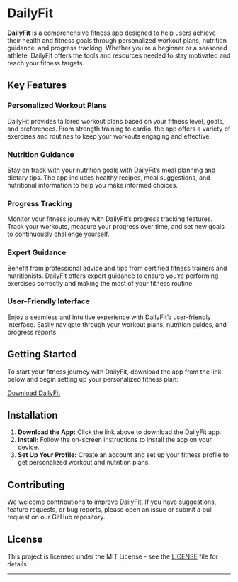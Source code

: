
# DailyFit

**DailyFit** is a comprehensive fitness app designed to help users achieve their health and fitness goals through personalized workout plans, nutrition guidance, and progress tracking. Whether you're a beginner or a seasoned athlete, DailyFit offers the tools and resources needed to stay motivated and reach your fitness targets.

## Key Features

### Personalized Workout Plans
DailyFit provides tailored workout plans based on your fitness level, goals, and preferences. From strength training to cardio, the app offers a variety of exercises and routines to keep your workouts engaging and effective.

### Nutrition Guidance
Stay on track with your nutrition goals with DailyFit’s meal planning and dietary tips. The app includes healthy recipes, meal suggestions, and nutritional information to help you make informed choices.

### Progress Tracking
Monitor your fitness journey with DailyFit’s progress tracking features. Track your workouts, measure your progress over time, and set new goals to continuously challenge yourself.

### Expert Guidance
Benefit from professional advice and tips from certified fitness trainers and nutritionists. DailyFit offers expert guidance to ensure you’re performing exercises correctly and making the most of your fitness routine.

### User-Friendly Interface
Enjoy a seamless and intuitive experience with DailyFit’s user-friendly interface. Easily navigate through your workout plans, nutrition guides, and progress reports.

## Getting Started

To start your fitness journey with DailyFit, download the app from the link below and begin setting up your personalized fitness plan:

[Download DailyFit](https://example.com/download)

## Installation

1. **Download the App:** Click the link above to download the DailyFit app.
2. **Install:** Follow the on-screen instructions to install the app on your device.
3. **Set Up Your Profile:** Create an account and set up your fitness profile to get personalized workout and nutrition plans.

## Contributing

We welcome contributions to improve DailyFit. If you have suggestions, feature requests, or bug reports, please open an issue or submit a pull request on our GitHub repository.

## License

This project is licensed under the MIT License - see the [LICENSE](LICENSE) file for details.

---
